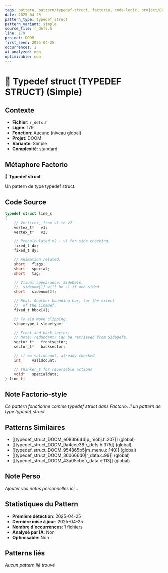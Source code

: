 ```yaml
---
tags: pattern, pattern/typedef-struct, factorio, code-logic, project/DOOM, pattern/variant/simple
date: 2025-04-25
pattern_type: typedef struct
pattern_variant: simple
source_file: r_defs.h
line: 179
project: DOOM
first_seen: 2025-04-25
occurrences: 1
ai_analyzed: non
optimizable: non
---
```


# 🔧 Typedef struct (TYPEDEF STRUCT) (Simple)

## Contexte
- **Fichier**: `r_defs.h`
- **Ligne**: 179
- **Fonction**: Aucune (niveau global)
- **Projet**: DOOM
- **Variante**: Simple
- **Complexité**: standard

## Métaphore Factorio
🔧 **Typedef struct**

Un pattern de type typedef struct.

## Code Source
```c
typedef struct line_s
{
    // Vertices, from v1 to v2.
    vertex_t*	v1;
    vertex_t*	v2;

    // Precalculated v2 - v1 for side checking.
    fixed_t	dx;
    fixed_t	dy;

    // Animation related.
    short	flags;
    short	special;
    short	tag;

    // Visual appearance: SideDefs.
    //  sidenum[1] will be -1 if one sided
    short	sidenum[2];			

    // Neat. Another bounding box, for the extent
    //  of the LineDef.
    fixed_t	bbox[4];

    // To aid move clipping.
    slopetype_t	slopetype;

    // Front and back sector.
    // Note: redundant? Can be retrieved from SideDefs.
    sector_t*	frontsector;
    sector_t*	backsector;

    // if == validcount, already checked
    int		validcount;

    // thinker_t for reversable actions
    void*	specialdata;		
} line_t;
```

## Note Factorio-style
*Ce pattern fonctionne comme typedef struct dans Factorio. Il un pattern de type typedef struct.*

## Patterns Similaires
- [[typedef_struct_DOOM_e083b644|p_mobj.h:207]] (global)
- [[typedef_struct_DOOM_9a4cee38|r_defs.h:375]] (global)
- [[typedef_struct_DOOM_954865b5|m_menu.c:140]] (global)
- [[typedef_struct_DOOM_36d666d0|r_data.c:99]] (global)
- [[typedef_struct_DOOM_43a05cbe|r_data.c:113]] (global)

## Note Perso
*Ajouter vos notes personnelles ici...*

## Statistiques du Pattern
- **Première détection**: 2025-04-25
- **Dernière mise à jour**: 2025-04-25
- **Nombre d'occurrences**: 1 fichiers
- **Analysé par IA**: Non
- **Optimisable**: Non

## Patterns liés
*Aucun pattern lié trouvé*
